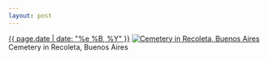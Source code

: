 ```yaml
---
layout: post
---
```


<p>
  <time><a href="/75">{{ page.date | date: "%e %B, %Y" }}</a></time>
  <a href="/75"><img src="{{ site.assets_url }}/75-640.jpg" srcset="{{ site.assets_url }}/75-1280.jpg 1280w, {{ site.assets_url }}/75-960.jpg 960w, {{ site.assets_url }}/75-640.jpg 640w, {{ site.assets_url }}/75-320.jpg 320w" sizes="(min-width: 700px) 50vw, calc(100vw - 2rem)" alt="Cemetery in Recoleta, Buenos Aires" /></a>
  <span>Cemetery in Recoleta, Buenos Aires</span>
</p>
